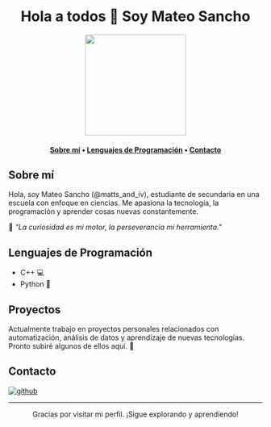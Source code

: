 <h1 align="center">Hola a todos 👋 Soy Mateo Sancho</h1>

<div align="center">
<a href="https://github.com/matts_and_iv">
  <img src="https://github-readme-stats.vercel.app/api?username=matts_and_iv&show_icons=true&theme=tokyonight" height=200 />
</a>
</div>

<h4 align="center">
  <b><a href="#sobre-mi">Sobre mí</a></b>
  •
  <b><a href="#lenguajes-de-programación">Lenguajes de Programación</a></b>
  •
  <a href="#contacto">Contacto</a>
</h4>

## Sobre mí

Hola, soy Mateo Sancho (@matts_and_iv), estudiante de secundaria en una escuela con enfoque en ciencias. Me apasiona la tecnología, la programación y aprender cosas nuevas constantemente.

🧠 *"La curiosidad es mi motor, la perseverancia mi herramienta."*

## Lenguajes de Programación

- C++ 💻
- Python 🐍

## Proyectos

Actualmente trabajo en proyectos personales relacionados con automatización, análisis de datos y aprendizaje de nuevas tecnologías. Pronto subiré algunos de ellos aquí. 🚧

## Contacto

<a href="https://github.com/matts_and_iv" target="_blank">
<img src="https://img.shields.io/badge/github-%23181717.svg?style=for-the-badge&logo=github&logoColor=white" alt="github" />
</a>

---

<p align="center">
  Gracias por visitar mi perfil. ¡Sigue explorando y aprendiendo!
</p>

